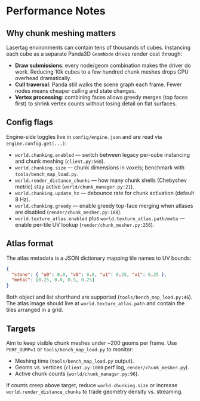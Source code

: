 # Performance Notes

## Why chunk meshing matters

Lasertag environments can contain tens of thousands of cubes. Instancing each cube as a separate Panda3D `GeomNode` drives render cost through:

- **Draw submissions**: every node/geom combination makes the driver do work. Reducing 10k cubes to a few hundred chunk meshes drops CPU overhead dramatically.
- **Cull traversal**: Panda still walks the scene graph each frame. Fewer nodes means cheaper culling and state changes.
- **Vertex processing**: combining faces allows greedy merges (top faces first) to shrink vertex counts without losing detail on flat surfaces.

## Config flags

Engine-side toggles live in `config/engine.json` and are read via `engine.config.get(...)`:

- `world.chunking.enabled` — switch between legacy per-cube instancing and chunk meshing (`client.py:568`).
- `world.chunking.size` — chunk dimensions in voxels; benchmark with `tools/bench_map_load.py`.
- `world.render_distance_chunks` — how many chunk shells (Chebyshev metric) stay active (`world/chunk_manager.py:21`).
- `world.chunking.update_hz` — debounce rate for chunk activation (default 8 Hz).
- `world.chunking.greedy` — enable greedy top-face merging when atlases are disabled (`render/chunk_mesher.py:188`).
- `world.texture_atlas.enabled` plus `world.texture_atlas.path/meta` — enable per-tile UV lookup (`render/chunk_mesher.py:256`).

## Atlas format

The atlas metadata is a JSON dictionary mapping tile names to UV bounds:

```json
{
  "stone": { "u0": 0.0, "v0": 0.0, "u1": 0.25, "v1": 0.25 },
  "metal": [0.25, 0.0, 0.5, 0.25]
}
```

Both object and list shorthand are supported (`tools/bench_map_load.py:46`). The atlas image should live at `world.texture_atlas.path` and contain the tiles arranged in a grid.

## Targets

Aim to keep visible chunk meshes under ~200 geoms per frame. Use `PERF_DUMP=1` or `tools/bench_map_load.py` to monitor:

- Meshing time (`tools/bench_map_load.py` output).
- Geoms vs. vertices (`client.py:1000` perf log, `render/chunk_mesher.py`).
- Active chunk counts (`world/chunk_manager.py:96`).

If counts creep above target, reduce `world.chunking.size` or increase `world.render_distance_chunks` to trade geometry density vs. streaming.

